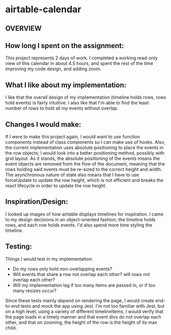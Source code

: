 # airtable-calendar
## OVERVIEW

## How long I spent on the assignment:

This project represents 2 days of work. I completed a working read-only view of this calendar in about 4.5 hours, and spent the rest of the time improving my code design, and adding zoom.

## What I like about my implementation:

I like that the overall design of my implementation (timeline holds rows, rows hold events) is fairly intuitive. I also like that I'm able to find the least number of rows to hold all my events without overlap.

## Changes I would make:

If I were to make this project again, I would want to use function components instead of class components so I can make use of hooks. Also, the current implementation uses absolute positioning to place the events in the row objects; I would look into a better positioning method, possibly with grid layout. As it stands, the absolute positioning of the events means the event objects are removed from the flow of the document, meaning that the rows holding said events must be re-sized to the correct height and width. The asynchronous nature of state also means that I have to use forceUpdate to update the row height, which is not efficient and breaks the react lifecycle in order to update the row height.

## Inspiration/Design:

I looked up images of how airtable displays timelines for inspiration. I came to my design decisions in an object-oriented fashion; the timeline holds rows, and each row holds events. I'd also spend more time styling the timeline.

## Testing:

Things I would test in my implementation:
* Do my rows only hold non-overlapping events?
* Will events that share a row not overlap each other? will rows not overlap each other? 
* Will my implementation lag if too many items are passed in, or if too many resizes occur?

Since these tests mainly depend on rendering the page, I would create end-to-end tests and mock the app using Jest. I'm not too familiar with Jest, but on a high level, using a variety of different timelineItems, I would verify that the page loads in a timely manner and that event divs do not overlap each other, and that on zooming, the height of the row is the height of its max child.
